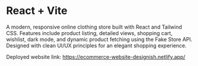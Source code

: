 # React + Vite

A modern, responsive online clothing store built with React and Tailwind CSS. Features include product listing, detailed views, shopping cart, wishlist, dark mode, and dynamic product fetching using the Fake Store API. Designed with clean UI/UX principles for an elegant shopping experience.

Deployed website link:
https://ecommerce-website-designish.netlify.app/

